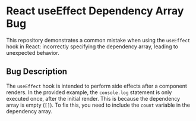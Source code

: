 # React useEffect Dependency Array Bug

This repository demonstrates a common mistake when using the `useEffect` hook in React: incorrectly specifying the dependency array, leading to unexpected behavior. 

## Bug Description
The `useEffect` hook is intended to perform side effects after a component renders.  In the provided example, the `console.log` statement is only executed once, after the initial render. This is because the dependency array is empty (`[]`).  To fix this, you need to include the `count` variable in the dependency array.